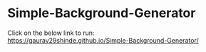 # Simple-Background-Generator  

Click on the below link to run:  
https://gaurav29shinde.github.io/Simple-Background-Generator/

